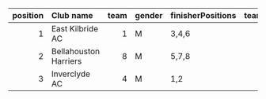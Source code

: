 |   position | Club name             |   team | gender   | finisherPositions   |   teamPoints |   penaltyPoints |   totalPoints |   totalFinishers | Website                                |
|-----------:|:----------------------|-------:|:---------|:--------------------|-------------:|----------------:|--------------:|-----------------:|:---------------------------------------|
|          1 | East Kilbride AC      |      1 | M        | 3,4,6               |           13 |               0 |            13 |                3 | http://www.ekac.org.uk/                |
|          2 | Bellahouston Harriers |      8 | M        | 5,7,8               |           20 |               0 |            20 |                6 | http://www.bellahoustonharriers.co.uk/ |
|          3 | Inverclyde AC         |      4 | M        | 1,2                 |            3 |              21 |            24 |                2 | https://www.inverclydeac.org/          |